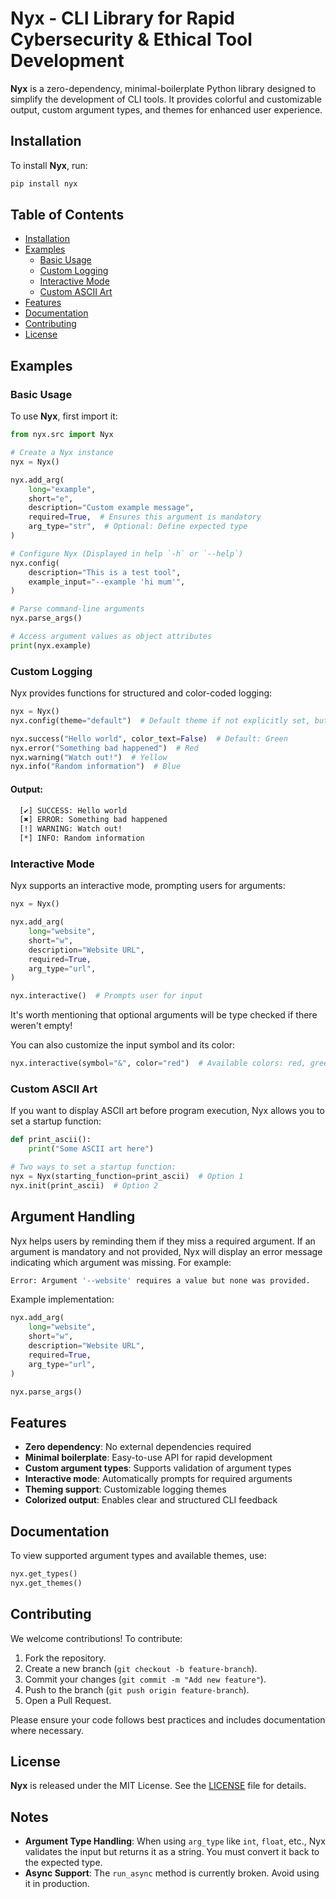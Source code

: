# Nyx - CLI Library for Rapid Cybersecurity & Ethical Tool Development

**Nyx** is a zero-dependency, minimal-boilerplate Python library designed to simplify the development of CLI tools. It provides colorful and customizable output, custom argument types, and themes for enhanced user experience.

## Installation

To install **Nyx**, run:

```bash
pip install nyx
```

## Table of Contents

- [Installation](#installation)
- [Examples](#examples)
  - [Basic Usage](#basic-usage)
  - [Custom Logging](#custom-logging)
  - [Interactive Mode](#interactive-mode)
  - [Custom ASCII Art](#custom-ascii-art)
- [Features](#features)
- [Documentation](#documentation)
- [Contributing](#contributing)
- [License](#license)

## Examples

### Basic Usage

To use **Nyx**, first import it:

```python
from nyx.src import Nyx

# Create a Nyx instance
nyx = Nyx()

nyx.add_arg(
    long="example",
    short="e",
    description="Custom example message",
    required=True,  # Ensures this argument is mandatory
    arg_type="str",  # Optional: Define expected type
)

# Configure Nyx (Displayed in help `-h` or `--help`)
nyx.config(
    description="This is a test tool",
    example_input="--example 'hi mum'",
)

# Parse command-line arguments
nyx.parse_args()

# Access argument values as object attributes
print(nyx.example)
```

### Custom Logging

Nyx provides functions for structured and color-coded logging:

```python
nyx = Nyx()
nyx.config(theme="default")  # Default theme if not explicitly set, but this is optional

nyx.success("Hello world", color_text=False)  # Default: Green
nyx.error("Something bad happened")  # Red
nyx.warning("Watch out!")  # Yellow
nyx.info("Random information")  # Blue
```

#### Output:

```zsh
  [✔] SUCCESS: Hello world
  [✖] ERROR: Something bad happened
  [!] WARNING: Watch out!
  [*] INFO: Random information
```

### Interactive Mode

Nyx supports an interactive mode, prompting users for arguments:

```python
nyx = Nyx()

nyx.add_arg(
    long="website",
    short="w",
    description="Website URL",
    required=True,
    arg_type="url",
)

nyx.interactive()  # Prompts user for input
```

It's worth mentioning that optional arguments will be type checked if there weren't empty!

You can also customize the input symbol and its color:

```python
nyx.interactive(symbol="&", color="red")  # Available colors: red, green, blue, yellow (default: white)
```

### Custom ASCII Art

If you want to display ASCII art before program execution, Nyx allows you to set a startup function:

```python
def print_ascii():
    print("Some ASCII art here")

# Two ways to set a startup function:
nyx = Nyx(starting_function=print_ascii)  # Option 1
nyx.init(print_ascii)  # Option 2
```

## Argument Handling

Nyx helps users by reminding them if they miss a required argument. If an argument is mandatory and not provided, Nyx will display an error message indicating which argument was missing. For example:

```zsh
Error: Argument '--website' requires a value but none was provided.
```

Example implementation:

```python
nyx.add_arg(
    long="website",
    short="w",
    description="Website URL",
    required=True,
    arg_type="url",
)

nyx.parse_args()
```

## Features

- **Zero dependency**: No external dependencies required
- **Minimal boilerplate**: Easy-to-use API for rapid development
- **Custom argument types**: Supports validation of argument types
- **Interactive mode**: Automatically prompts for required arguments
- **Theming support**: Customizable logging themes
- **Colorized output**: Enables clear and structured CLI feedback

## Documentation

To view supported argument types and available themes, use:

```python
nyx.get_types()
nyx.get_themes()
```

## Contributing

We welcome contributions! To contribute:
1. Fork the repository.
2. Create a new branch (`git checkout -b feature-branch`).
3. Commit your changes (`git commit -m "Add new feature"`).
4. Push to the branch (`git push origin feature-branch`).
5. Open a Pull Request.

Please ensure your code follows best practices and includes documentation where necessary.

## License

**Nyx** is released under the MIT License. See the [LICENSE](LICENSE) file for details.

## Notes

- **Argument Type Handling**: When using `arg_type` like `int`, `float`, etc., Nyx validates the input but returns it as a string. You must convert it back to the expected type.
- **Async Support**: The `run_async` method is currently broken. Avoid using it in production.


